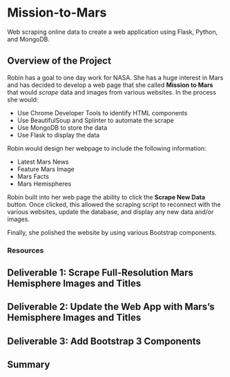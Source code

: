 # Mission-to-Mars
Web scraping online data to create a web application using Flask, Python, and MongoDB.

## Overview of the Project
Robin has a goal to one day work for NASA.  She has a huge interest in Mars and has decided to develop a web page that she called **Mission to Mars** that would *scrape* data and images from various websites.  In the process she would:

  * Use Chrome Developer Tools to identify HTML components
  * Use BeautifulSoup and Splinter to automate the scrape
  * Use MongoDB to store the data
  * Use Flask to display the data

Robin would design her webpage to include the following information:

  * Latest Mars News
  * Feature Mars Image
  * Mars Facts
  * Mars Hemispheres

Robin built into her web page the ability to click the **Scrape New Data** button.  Once clicked, this allowed the scraping script to reconnect with the various websites, update the database, and display any new data and/or images.

Finally, she polished the website by using various Bootstrap components.

### Resources


## Deliverable 1:  Scrape Full-Resolution Mars Hemisphere Images and Titles



## Deliverable 2:  Update the Web App with Mars’s Hemisphere Images and Titles



## Deliverable 3:  Add Bootstrap 3 Components


## Summary

